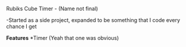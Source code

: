 Rubiks Cube Timer - (Name not final)

-Started as a side project, expanded to be something that I code every chance I get

**Features**
*Timer (Yeah that one was obvious)
